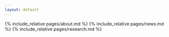 ```yaml
---
layout: default
---
```

	
{% include_relative pages/about.md %}
{% include_relative pages/news.md %}
{% include_relative pages/research.md %}

